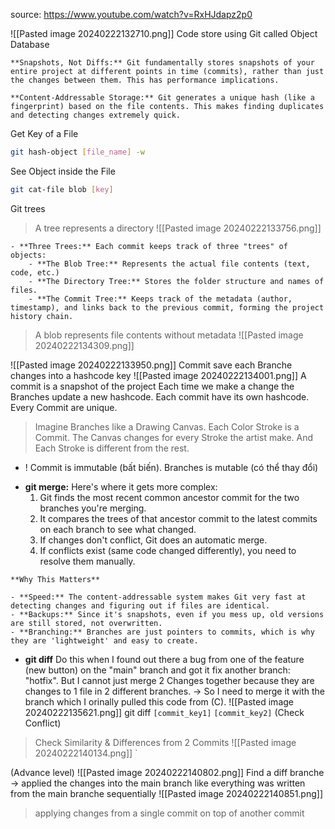 source: https://www.youtube.com/watch?v=RxHJdapz2p0


![[Pasted image 20240222132710.png]]
Code store using Git called Object Database
```ad-info
**Snapshots, Not Diffs:** Git fundamentally stores snapshots of your entire project at different points in time (commits), rather than just the changes between them. This has performance implications.

**Content-Addressable Storage:** Git generates a unique hash (like a fingerprint) based on the file contents. This makes finding duplicates and detecting changes extremely quick.
```

Get Key of a File
```bash
git hash-object [file_name] -w
```
See Object inside the File
```bash
git cat-file blob [key]
``` 



Git trees
> A tree represents a directory
![[Pasted image 20240222133756.png]]

```ad-info
- **Three Trees:** Each commit keeps track of three "trees" of objects:
    - **The Blob Tree:** Represents the actual file contents (text, code, etc.)
    - **The Directory Tree:** Stores the folder structure and names of files.
    - **The Commit Tree:** Keeps track of the metadata (author, timestamp), and links back to the previous commit, forming the project history chain.
```
>A blob represents file contents without metadata
![[Pasted image 20240222134309.png]]

![[Pasted image 20240222133950.png]]
Commit save each Branche changes into a hashcode key 
![[Pasted image 20240222134001.png]]
A commit is a snapshot of the project
	Each time we make a change the Branches update a new hashcode.
	Each commit have its own hashcode. Every Commit are unique. 
> Imagine Branches like a Drawing Canvas. Each Color Stroke is a Commit. The Canvas changes for every Stroke the artist make. And Each Stroke is different from the rest.
+ ! Commit is immutable (bất biến). Branches is mutable (có thể thay đổi)  


- **git merge:** Here's where it gets more complex:
    1. Git finds the most recent common ancestor commit for the two branches you're merging.
    2. It compares the trees of that ancestor commit to the latest commits on each branch to see what changed.
    3. If changes don't conflict, Git does an automatic merge.
    4. If conflicts exist (same code changed differently), you need to resolve them manually.
```ad-info
**Why This Matters**

- **Speed:** The content-addressable system makes Git very fast at detecting changes and figuring out if files are identical.
- **Backups:** Since it's snapshots, even if you mess up, old versions are still stored, not overwritten.
- **Branching:** Branches are just pointers to commits, which is why they are 'lightweight' and easy to create.
```


+ **git diff**
	Do this when I found out there a bug from one of the feature (new button) on the "main" branch and got it fix another branch: "hotfix". But I cannot just merge 2 Changes together because they are changes to 1 file in 2 different branches. 
-> So I need to merge it with the branch which I orinally pulled this code from (C). 
	![[Pasted image 20240222135621.png]]
	git diff `[commit_key1]` `[commit_key2]` (Check Conflict)
> 	Check Similarity & Differences from 2 Commits
	![[Pasted image 20240222140134.png]]
	`

 (Advance level)
![[Pasted image 20240222140802.png]]
Find a diff branche -> applied the changes into the main branch like everything was written from the main branche sequentially
![[Pasted image 20240222140851.png]]


>applying changes from a single commit on top of another commit
